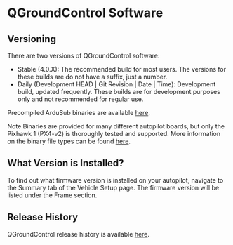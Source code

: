 # QGroundControl Software

## Versioning

There are two versions of QGroundControl software:

* Stable (4.0.X): The recommended build for most users. The versions for these builds are do not have a suffix, just a number.
* Daily (Development HEAD | Git Revision | Date | Time): Development build, updated frequently. These builds are for development purposes only and not recommended for regular use.

Precompiled ArduSub binaries are available [here](https://firmware.ardupilot.org/Sub/). 

Note Binaries are provided for many different autopilot boards, but only the Pixhawk 1 (PX4-v2) is thoroughly tested and supported. More information on the binary file types can be found [here](https://ardupilot.org/dev/docs/pre-built-binaries.html).

## What Version is Installed?

To find out what firmware version is installed on your autopilot, navigate to the Summary tab of the Vehicle Setup page. The firmware version will be listed under the Frame section.

## Release History

QGroundControl release history is available [here](https://docs.qgroundcontrol.com/en/releases/release_notes.html).
